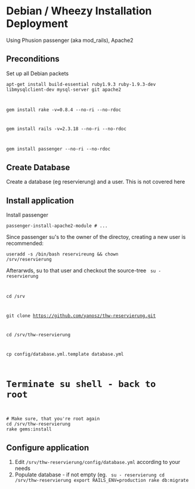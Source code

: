 Debian / Wheezy Installation Deployment
==============================================
Using Phusion passenger (aka mod_rails), Apache2

Preconditions
-----------------------------
Set up all Debian packets

<code>apt-get install build-essential ruby1.9.3 ruby-1.9.3-dev libmysqlclient-dev mysql-server git apache2

gem install rake -v=0.8.4 --no-ri --no-rdoc

gem install rails -v=2.3.18 --no-ri --no-rdoc

gem install passenger --no-ri --no-rdoc</code>

Create Database
---------------------
Create a database (eg reservierung) and a user. This is not covered here

Install application
------------------
Install passenger

<code>passenger-install-apache2-module # ...</code>


Since passenger su's to the owner of the directoy, creating a new user is recommended:

<code>useradd -s /bin/bash reservireung && chown /srv/reservierung</code>

Afterarwds, su to that user and checkout the source-tree
<code>
su - reservierung

cd /srv

git clone https://github.com/yanosz/thw-reservierung.git

cd /srv/thw-reservierung

cp config/database.yml.template database.yml

# Terminate su shell - back to root
</code>

<code>
# Make sure, that you're root again
cd /srv/thw-reservierung
rake gems:install
</code>

Configure application
------------------------
1. Edit <code>/srv/thw-reservierung/config/database.yml</code> according to your needs
2. Populate database - if not empty (eg. <code>
su - reservierung
cd /srv/thw-reservierung
export RAILS_ENV=production
rake db:migrate
</code>
 
